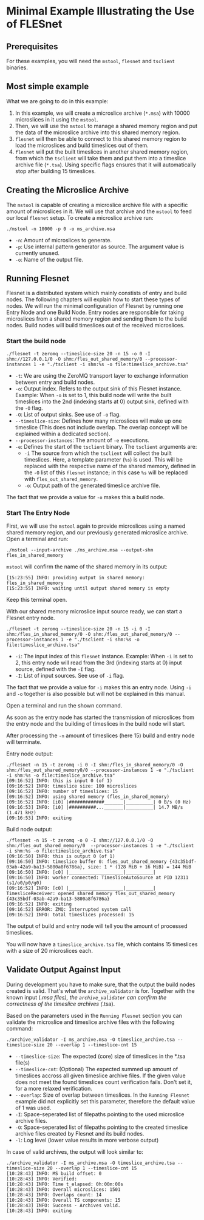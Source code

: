 # Minimal Example Illustrating the Use of FLESnet
## Prerequisites
For these examples, you will need the `mstool`, `flesnet` and `tsclient` binaries.

## Most simple example
What we are going to do in this example:
1. In this example, we will create a microslice archive (`*.msa`) with 10000 microslices in it using the `mstool`.
2. Then, we will use the `mstool` to manage a shared memory region and put the data of the microslice archive into this shared memory region.
3. `flesnet` will then be able to connect to this shared memory region to load the microslices and build timeslices out of them.
5. `flesnet` will put the built timeslices in another shared memory region, from which the `tsclient` will take them and put them into a timeslice archive file (`*.tsa`). Using specific flags ensures that it will automatically stop after building 15 timeslices.

## Creating the Microslice Archive

The `mstool` is capable of creating a microslice archive file with a specific amount of microslices in it. We will use that archive and the `mstool` to feed our local `flesnet` setup.
To create a microslice archive run:
```
./mstool -n 10000 -p 0 -o ms_archive.msa
```

- `-n`: Amount of microslices to generate.
- `-p`: Use internal pattern generator as source. The argument value is currently unused.
- `-o`: Name of the output file.

## Running Flesnet

Flesnet is a distributed system which mainly constists of entry and build nodes. The following chapters will explain how to start these types of nodes.
We will run the minimal configuration of Flesnet by running one Entry Node and one Build Node.
Entry nodes are responsible for taking microslices from a shared memory region and sending them to the build nodes.
Build nodes will build timeslices out of the received microslices.

### Start the build node

```
./flesnet -t zeromq --timeslice-size 20 -n 15 -o 0 -I shm://127.0.0.1/0 -O shm:/fles_out_shared_memory/0 --processor-instances 1 -e "./tsclient -i shm:%s -o file:timeslice_archive.tsa"
```

- `-t`: We are using the ZeroMQ transport layer to exchange information between entry and build nodes.
- `-o`: Output index. Refers to the output sink of this Flesnet instance. Example: When `-o` is set to 1, this build node will write the built timeslices into the 2nd (indexing starts at 0) output sink, defined with the `-O` flag.
- `-O`: List of output sinks. See use of `-o` flag.
- `--timeslice-size`: Defines how many microslices will make up one timeslice (This does not include overlap. The overlap concept will be explained within a dedicated section).
- `--processor-instances`: The amount of `-e` executions.
- `-e`: Defines the start of the `tsclient` binary. The `tsclient` arguments are:
	- `-i` The source from which the `tsclient` will collect the built timeslices. Here, a template parameter (`%s`) is used. This will be replaced with the respective name of the shared memory, defined in the `-O` list of this `flesnet`  instance; in this case `%s` will be replaced with `fles_out_shared_memory`.
	-  `-o`: Output path of the generated timeslice archive file.

The fact that we provide a value for `-o` makes this a build node. 

### Start The Entry Node
First, we will use the `mstool` again to provide microslices using a named shared memory region, and our previously generated microslice archive. Open a terminal and run:
```
./mstool --input-archive ./ms_archive.msa --output-shm fles_in_shared_memory
```
`mstool` will confirm the name of the shared memory in its output:
```
[15:23:55] INFO: providing output in shared memory: fles_in_shared_memory
[15:23:55] INFO: waiting until output shared memory is empty
```
Keep this terminal open.

With our shared memory microslice input source ready, we can start a Flesnet entry node.

```
./flesnet -t zeromq --timeslice-size 20 -n 15 -i 0 -I shm:/fles_in_shared_memory/0 -O shm:/fles_out_shared_memory/0 --processor-instances 1 -e "./tsclient -i shm:%s -o file:timeslice_archive.tsa"
```

- `-i`: The input index of this `flesnet` instance. Example: When `-i` is set to 2, this entry node will read from the 3rd (indexing starts at 0) input source, defined with the `-I` flag.
- `-I`: List of input sources. See use of `-i` flag.

The fact that we provide a value for `-i` makes this an entry node. Using `-i` and `-o` together is also possible but will not be explained in this manual.   

Open a terminal and run the shown command.

As soon as the entry node has started the transmission of microslices from the entry node and the building of timeslices in the build node will start.

After processing the `-n` amount of timeslices (here 15) build and entry node will terminate.

Entry node output: 
```
./flesnet -n 15 -t zeromq -i 0 -I shm:/fles_in_shared_memory/0 -O shm:/fles_out_shared_memory0/0 --processor-instances 1 -e "./tsclient -i shm:%s -o file:timeslice_archive.tsa"
[09:16:52] INFO: this is input 0 (of 1)
[09:16:52] INFO: timeslice size: 100 microslices
[09:16:52] INFO: number of timeslices: 15
[09:16:52] INFO: using shared memory (fles_in_shared_memory)
[09:16:52] INFO: [i0] |#############_______|__________| 0 B/s (0 Hz)
[09:16:53] INFO: [i0] |##########..._______|__________| 14.7 MB/s (1.471 kHz)
[09:16:53] INFO: exiting
```

Build node output:
```
./flesnet -n 15 -t zeromq -o 0 -I shm://127.0.0.1/0 -O shm:/fles_out_shared_memory/0  --processor-instances 1 -e "./tsclient -i shm:%s -o file:timeslice_archive.tsa" 
[09:16:50] INFO: this is output 0 (of 1)
[09:16:50] INFO: timeslice buffer 0: fles_out_shared_memory {43c35bdf-03ab-42a9-ba13-5800a8f6786a}, size: 1 * (128 MiB + 16 MiB) = 144 MiB
[09:16:50] INFO: [c0] |____________________|__________| 
[09:16:50] INFO: worker connected: TimesliceAutoSource at PID 12311 (s1/o0/p0/g0)
[09:16:52] INFO: [c0] |____________________|__________| 
TimesliceReceiver: opened shared memory fles_out_shared_memory {43c35bdf-03ab-42a9-ba13-5800a8f6786a}
[09:16:52] INFO: exiting
[09:16:52] ERROR: ZMQ: Interrupted system call
[09:16:52] INFO: total timeslices processed: 15
```

The output of build and entry node will tell you the amount of processed timeslices.

You will now have a `timeslice_archive.tsa` file, which contains 15 timeslices with a size of 20 microslices each.

## Validate Output Against Input

During development you have to make sure, that the output the build nodes created is valid. That's what the `archive_validator` is for. Together with the known input (*.msa files), the `archive_validator`
can confirm the correctness of the timeslice archives (*.tsa).

Based on the parameters used in the `Running Flesnet` section you can validate the microslice and timeslice archive files with the following command:

```
./archive_validator -I ms_archive.msa -O timeslice_archive.tsa --timeslice-size 20 --overlap 1 --timeslice-cnt 15
```

- `--timeslice-size`: The expected (core) size of timeslices in the *.tsa file(s) 
- `--timeslice-cnt`: (Optional) The expected summed up amount of timeslices accross all given timeslice archive files. If the given value does not meet the found timeslices count verification fails. Don't set it, for a more relaxed verification.
- `--overlap`: Size of overlap between timeslices. In the `Running Flesnet` example did not explicitly set this parameter, therefore the default value of 1 was used.
- `-I`: Space-seperated list of filepaths pointing to the used microslice archive files. 
- `-O`: Space-seperated list of filepaths pointing to the created timeslice archive files created by Flesnet and its build nodes.
- `-l`: Log level (lower value results in more verbose output)

In case of valid archives, the output will look similar to:
```
./archive_validator -I ms_archive.msa -O timeslice_archive.tsa --timeslice-size 20 --overlap 1 --timeslice-cnt 15
[10:28:43] INFO: MS build offset: 0
[10:28:43] INFO: Verified:
[10:28:43] INFO: Time t_elapsed: 0h:00m:00s
[10:28:43] INFO: Overall microslices: 1501
[10:28:43] INFO: Overlaps count: 14
[10:28:43] INFO: Overall TS components: 15
[10:28:43] INFO: Success - Archives valid.
[10:28:43] INFO: exiting
```